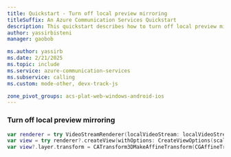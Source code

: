 ```yaml
---
title: Quickstart - Turn off local preview mirroring
titleSuffix: An Azure Communication Services Quickstart
description: This quickstart describes how to turn off local preview mirroring
author: yassirbisteni
manager: gaobob

ms.author: yassirb
ms.date: 2/21/2025
ms.topic: include
ms.service: azure-communication-services
ms.subservice: calling
ms.custom: mode-other, devx-track-js

zone_pivot_groups: acs-plat-web-windows-android-ios
---
```


### Turn off local preview mirroring

````swift
var renderer = try VideoStreamRenderer(localVideoStream: localVideoStream)
var view = try renderer?.createView(withOptions: CreateViewOptions(scalingMode: scalingMode))
var view?.layer.transform = CATransform3DMakeAffineTransform(CGAffineTransformMakeScale(-1.0, 1.0))
````